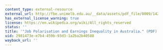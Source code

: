 ```yaml
---
content_type: external-resource
external_url: http://fbe.unimelb.edu.au/__data/assets/pdf_file/0009/1427409/1192CoelliBorland.pdf
has_external_license_warning: true
license: https://en.wikipedia.org/wiki/All_rights_reserved
status: ''
title: '"Job Polarisation and Earnings Inequality in Australia." (PDF)'
uid: 2981473e-e7b4-459b-93d3-1a2ba2b40588
wayback_url: ''
---
```

